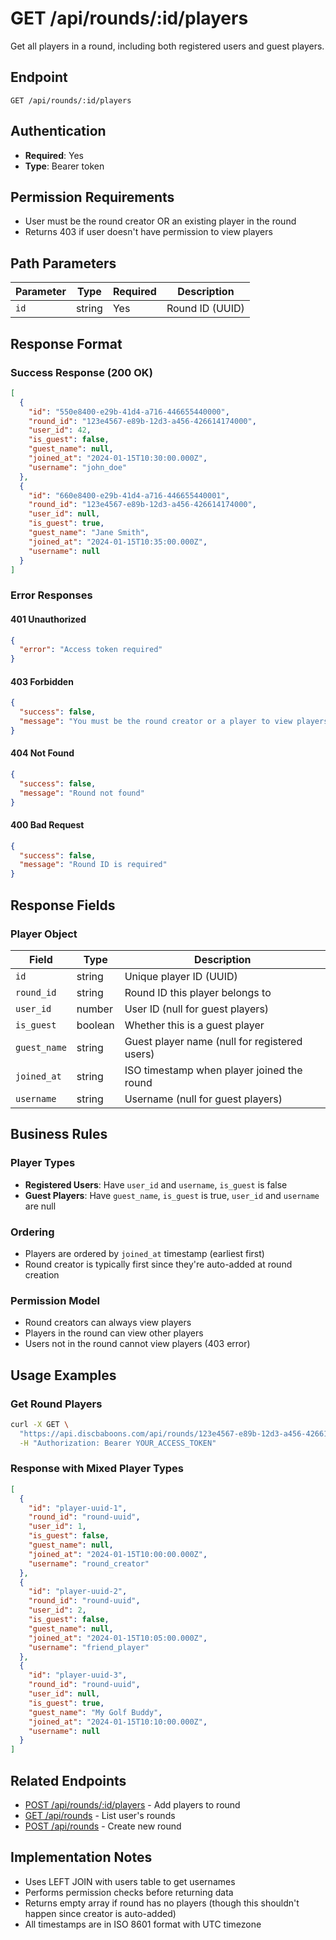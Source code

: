 # GET /api/rounds/:id/players

Get all players in a round, including both registered users and guest players.

## Endpoint
```
GET /api/rounds/:id/players
```

## Authentication
- **Required**: Yes
- **Type**: Bearer token

## Permission Requirements
- User must be the round creator OR an existing player in the round
- Returns 403 if user doesn't have permission to view players

## Path Parameters
| Parameter | Type   | Required | Description           |
|-----------|--------|----------|-----------------------|
| `id`      | string | Yes      | Round ID (UUID)       |

## Response Format

### Success Response (200 OK)
```json
[
  {
    "id": "550e8400-e29b-41d4-a716-446655440000",
    "round_id": "123e4567-e89b-12d3-a456-426614174000",
    "user_id": 42,
    "is_guest": false,
    "guest_name": null,
    "joined_at": "2024-01-15T10:30:00.000Z",
    "username": "john_doe"
  },
  {
    "id": "660e8400-e29b-41d4-a716-446655440001",
    "round_id": "123e4567-e89b-12d3-a456-426614174000",
    "user_id": null,
    "is_guest": true,
    "guest_name": "Jane Smith",
    "joined_at": "2024-01-15T10:35:00.000Z",
    "username": null
  }
]
```

### Error Responses

#### 401 Unauthorized
```json
{
  "error": "Access token required"
}
```

#### 403 Forbidden
```json
{
  "success": false,
  "message": "You must be the round creator or a player to view players"
}
```

#### 404 Not Found
```json
{
  "success": false,
  "message": "Round not found"
}
```

#### 400 Bad Request
```json
{
  "success": false,
  "message": "Round ID is required"
}
```

## Response Fields

### Player Object
| Field       | Type    | Description                                    |
|-------------|---------|------------------------------------------------|
| `id`        | string  | Unique player ID (UUID)                       |
| `round_id`  | string  | Round ID this player belongs to               |
| `user_id`   | number  | User ID (null for guest players)              |
| `is_guest`  | boolean | Whether this is a guest player                 |
| `guest_name`| string  | Guest player name (null for registered users) |
| `joined_at` | string  | ISO timestamp when player joined the round    |
| `username`  | string  | Username (null for guest players)             |

## Business Rules

### Player Types
- **Registered Users**: Have `user_id` and `username`, `is_guest` is false
- **Guest Players**: Have `guest_name`, `is_guest` is true, `user_id` and `username` are null

### Ordering
- Players are ordered by `joined_at` timestamp (earliest first)
- Round creator is typically first since they're auto-added at round creation

### Permission Model
- Round creators can always view players
- Players in the round can view other players
- Users not in the round cannot view players (403 error)

## Usage Examples

### Get Round Players
```bash
curl -X GET \
  "https://api.discbaboons.com/api/rounds/123e4567-e89b-12d3-a456-426614174000/players" \
  -H "Authorization: Bearer YOUR_ACCESS_TOKEN"
```

### Response with Mixed Player Types
```json
[
  {
    "id": "player-uuid-1",
    "round_id": "round-uuid",
    "user_id": 1,
    "is_guest": false,
    "guest_name": null,
    "joined_at": "2024-01-15T10:00:00.000Z",
    "username": "round_creator"
  },
  {
    "id": "player-uuid-2", 
    "round_id": "round-uuid",
    "user_id": 2,
    "is_guest": false,
    "guest_name": null,
    "joined_at": "2024-01-15T10:05:00.000Z",
    "username": "friend_player"
  },
  {
    "id": "player-uuid-3",
    "round_id": "round-uuid", 
    "user_id": null,
    "is_guest": true,
    "guest_name": "My Golf Buddy",
    "joined_at": "2024-01-15T10:10:00.000Z",
    "username": null
  }
]
```

## Related Endpoints
- [POST /api/rounds/:id/players](./POST_rounds_id_players.md) - Add players to round
- [GET /api/rounds](./GET_rounds.md) - List user's rounds
- [POST /api/rounds](./POST_rounds.md) - Create new round

## Implementation Notes
- Uses LEFT JOIN with users table to get usernames
- Performs permission checks before returning data
- Returns empty array if round has no players (though this shouldn't happen since creator is auto-added)
- All timestamps are in ISO 8601 format with UTC timezone